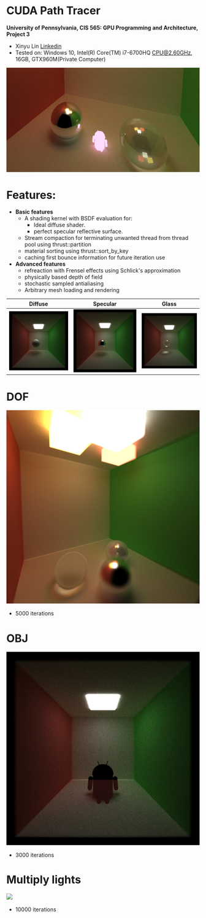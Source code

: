 CUDA Path Tracer
================

**University of Pennsylvania, CIS 565: GPU Programming and Architecture, Project 3**

* Xinyu Lin
[Linkedin](https://www.linkedin.com/in/xinyu-lin-138352125/)
* Tested on: Windows 10, Intel(R) Core(TM) i7-6700HQ CPU@2.60GHz, 16GB, GTX960M(Private Computer)

![](img/File_001.png)

# Features:
- **Basic features**
  - A shading kernel with BSDF evaluation for:
    - Ideal diffuse shader.
    - perfect specular reflective surface.
  - Stream compaction for terminating unwanted thread from thread pool using thrust::partition
  - material sorting using thrust::sort_by_key
  - caching first bounce information for future iteration use
- **Advanced features**
  - refreaction with Frensel effects using Schlick's approximation 
  - physically based depth of field
  - stochastic sampled antialiasing
  - Arbitrary mesh loading and rendering
  
Diffuse | Specular | Glass
------|------|------
![](img/diffuse.png) | ![](img/specular.png) | ![](img/glass.png)

# DOF
  ![](img/dof.png)
  - 5000 iterations
  
# OBJ
  ![](img/obj.png)
  - 3000 iterations

# Multiply lights
  ![](img/all.png)
  - 10000 iterations
